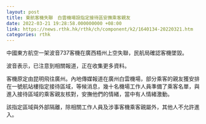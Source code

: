```yaml
---
layout: post
title: 東航客機失聯　白雲機場設指定接待區安撫乘客親友
date: 2022-03-21 19:28:58.000000000 +08:00
link: https://news.rthk.hk/rthk/ch/component/k2/1640134-20220321.htm
categories: rthk
---
```


中國東方航空一架波音737客機在廣西梧州上空失聯，民航局確認客機墜毀。

波音表示，已注意到相關報道，正在收集更多資料。

客機原定由昆明飛往廣州。內地傳媒報道在廣州白雲機場，部分乘客的親友獲安排在一號航站樓指定接待區域，等候消息，幾十名機場工作人員準備了乘客名單，與進入接待區域的乘客親友核對，安撫他們的情緒，當中有人情緒激動。

該指定區域與外部隔離，除相關工作人員及涉事客機乘客親屬外，其他人不允許進入。
